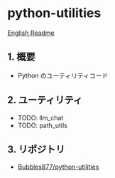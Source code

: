 # python-utilities

[English Readme](./README.md)

## 1. 概要

- Python のユーティリティコード

## 2. ユーティリティ

- TODO: llm_chat
- TODO: path_utils

## 3. リポジトリ

- [Bubbles877/python-utilities](https://github.com/Bubbles877/python-utilities)
